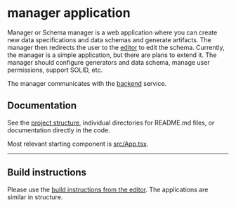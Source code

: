 # manager application

Manager or Schema manager is a web application where you can create new data specifications and data schemas and generate artifacts. The manager then redirects the user to the [editor](../editor) to edit the schema. Currently, the manager is a simple application, but there are plans to extend it. The manager should configure generators and data schema, manage user permissions, support SOLID, etc.

The manager communicates with the [backend](../../services/backend) service.

## Documentation

See the [project structure](documentation/2022-04-21-project-structure.md), individual directories for README.md files, or documentation directly in the code.

Most relevant starting component is [src/App.tsx](src/App.tsx).

---

## Build instructions

Please use the [build instructions from the editor](../editor/README.md). The applications are similar in structure.
